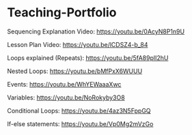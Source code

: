 # Teaching-Portfolio

Sequencing Explanation Video:
https://youtu.be/0AcyN8P1n9U

Lesson Plan Video:
https://youtu.be/lCDSZ4-b_84

Loops explained (Repeats):
https://youtu.be/5fA89plI2hU

Nested Loops:
https://youtu.be/bMfPxX6WUUU

Events:
https://youtu.be/WhYEWaaaXwc

Variables:
https://youtu.be/NoRokyby3O8

Conditional Loops:
https://youtu.be/4az3N5FppGQ

If-else statements: 
https://youtu.be/Vp0Mg2mVzGo

